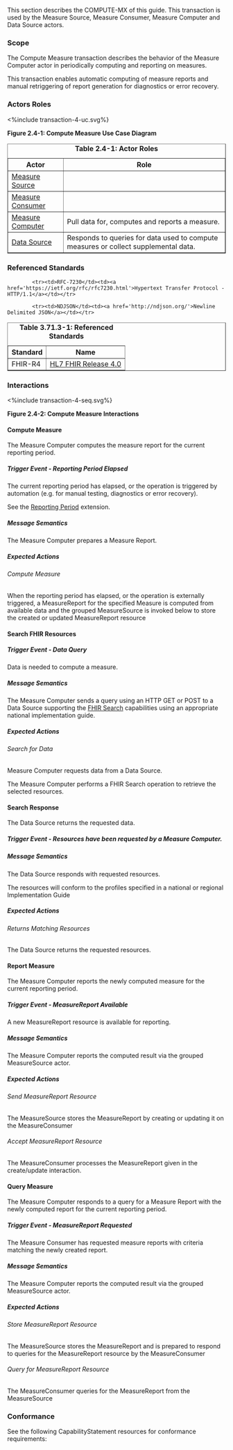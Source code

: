 This section describes the COMPUTE-MX of this guide. This transaction is used by the Measure Source, Measure Consumer, Measure Computer and Data Source actors.

### Scope

The Compute Measure transaction describes the behavior of the Measure Computer actor in periodically computing
and reporting on measures.


This transaction enables automatic computing of measure reports and manual retriggering of report generation for
diagnostics or error recovery.


### Actors Roles
<div>
<%include transaction-4-uc.svg%}
</div>
<!-- ![Figure 2.4-1: Compute Measure Use Case Diagram](transaction-4-uc.svg "Figure 2.4-1: Compute Measure Use Case Diagram") -->

**Figure 2.4-1: Compute Measure Use Case Diagram**

<table border='1' borderspacing='0'>
<caption><b>Table 2.4-1: Actor Roles</b></caption>
<thead><tr><th>Actor</th><th>Role</th></tr></thead>
<tbody><tr><td><a href="actors.html#measure-source">Measure Source</a></td>
<td></td>
</tr>
        <tr><td><a href="actors.html#measure-consumer">Measure Consumer</a></td>
<td></td>
</tr>
        <tr><td><a href="actors.html#measure-computer">Measure Computer</a></td>
<td>Pull data for, computes and reports a measure.</td>
</tr>
        <tr><td><a href="actors.html#data-source">Data Source</a></td>
<td>Responds to queries for data used to compute measures or collect supplemental data.</td>
</tr>

</tbody>
</table>

### Referenced Standards

<table border='1' borderspacing='0'>
<caption><b>Table 3.71.3-1: Referenced Standards</b></caption>
<thead><tr><th>Standard</th><th>Name</th></tr></thead>
<tbody>
            <tr><td>FHIR-R4</td><td><a href='http://www.hl7.org/FHIR/R4'>HL7 FHIR Release 4.0</a></td></tr>

            <tr><td>RFC-7230</td><td><a href='https://ietf.org/rfc/rfc7230.html'>Hypertext Transfer Protocol - HTTP/1.1</a></td></tr>

            <tr><td>NDJSON</td><td><a href='http://ndjson.org/'>Newline Delimited JSON</a></td></tr>

</tbody>
</table>

### Interactions
<div>
<%include transaction-4-seq.svg%}
</div>
<!-- ![Figure 2.4-2: Compute Measure Interactions](transaction-4-seq.svg "Figure 2.4-2: Compute Measure Interactions") -->

**Figure 2.4-2: Compute Measure Interactions**


#### Compute Measure


The Measure Computer computes the measure report for the current reporting period.


##### Trigger Event - Reporting Period Elapsed

The current reporting period has elapsed, or the operation is triggered by automation (e.g. for manual testing,
diagnostics or error recovery).


See the [Reporting Period](StructureDefinition-ReportingPeriod.html) extension.


##### Message Semantics

The Measure Computer prepares a Measure Report.


##### Expected Actions

###### Compute Measure

When the reporting period has elapsed, or the operation is externally triggered, a MeasureReport for the
specified Measure is computed from available data and the grouped MeasureSource is invoked below to store the created or
updated MeasureReport resource


#### Search FHIR Resources




##### Trigger Event - Data Query

Data is needed to compute a measure.


##### Message Semantics

The Measure Computer sends a query using an HTTP GET or POST to a Data Source supporting the
[FHIR Search](https://www.hl7.org/fhir/search.html) capabilities using an appropriate national implementation guide.


##### Expected Actions

###### Search for Data

Measure Computer requests data from a Data Source.


The Measure Computer performs a FHIR Search operation
to retrieve the selected resources.


#### Search Response


The Data Source returns the requested data.


##### Trigger Event - Resources have been requested by a Measure Computer.

##### Message Semantics

The Data Source responds with requested resources.


The resources will conform to the profiles specified in a national or regional Implementation Guide


##### Expected Actions

###### Returns Matching Resources

The Data Source returns the requested resources.


#### Report Measure


The Measure Computer reports the newly computed measure for the current reporting period.


##### Trigger Event - MeasureReport Available

A new MeasureReport resource is available for reporting.


##### Message Semantics

The Measure Computer reports the computed result via the grouped MeasureSource actor.


##### Expected Actions

###### Send MeasureReport Resource

The MeasureSource stores the MeasureReport by creating or updating it on the MeasureConsumer


###### Accept MeasureReport Resource

The MeasureConsumer processes the MeasureReport given in the create/update interaction.


#### Query Measure


The Measure Computer responds to a query for a Measure Report with the newly computed report for the current
reporting period.


##### Trigger Event - MeasureReport Requested

The Measure Consumer has requested measure reports with criteria matching the newly created report.


##### Message Semantics

The Measure Computer reports the computed result via the grouped MeasureSource actor.


##### Expected Actions

###### Store MeasureReport Resource

The MeasureSource stores the MeasureReport and is prepared to respond to queries for the MeasureReport resource
by the MeasureConsumer


###### Query for MeasureReport Resource

The MeasureConsumer queries for the MeasureReport from the MeasureSource



### Conformance
See the following CapabilityStatement resources for conformance requirements:
